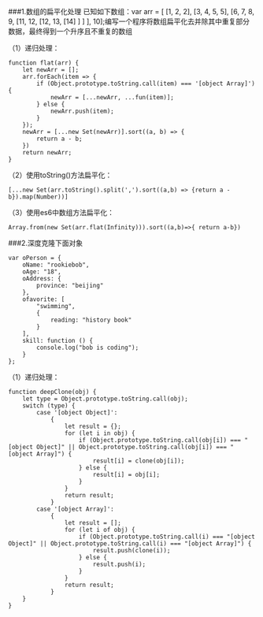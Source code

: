 ###1.数组的扁平化处理
已知如下数组：var arr = [ [1, 2, 2], [3, 4, 5, 5], [6, 7, 8, 9, [11, 12, [12, 13, [14] ] ] ], 10];编写一个程序将数组扁平化去并除其中重复部分数据，最终得到一个升序且不重复的数组

（1）递归处理：

	function flat(arr) {
	    let newArr = [];
	    arr.forEach(item => {
	        if (Object.prototype.toString.call(item) === '[object Array]') {
	            newArr = [...newArr, ...fun(item)];
	        } else {
	            newArr.push(item);
	        }
	    });
	    newArr = [...new Set(newArr)].sort((a, b) => {
	        return a - b;
	    })
	    return newArr;
	}

（2）使用toString()方法扁平化：

	[...new Set(arr.toString().split(',').sort((a,b) => {return a - b}).map(Number))]

（3）使用es6中数组方法扁平化：

	Array.from(new Set(arr.flat(Infinity))).sort((a,b)=>{ return a-b})

###2.深度克隆下面对象

	var oPerson = {
	    oName: "rookiebob",
	    oAge: "18",
	    oAddress: {
	        province: "beijing"
	    },
	    ofavorite: [
	        "swimming",
	        {
	            reading: "history book"
	        }
	    ],
	    skill: function () {
	        console.log("bob is coding");
	    }
	};

（1）递归处理：
	
	function deepClone(obj) {
	    let type = Object.prototype.toString.call(obj);
	    switch (type) {
	        case '[object Object]':
	            {
	                let result = {};
	                for (let i in obj) {
	                    if (Object.prototype.toString.call(obj[i]) === "[object Object]" || Object.prototype.toString.call(obj[i]) === "[object Array]") {
	                        result[i] = clone(obj[i]);
	                    } else {
	                        result[i] = obj[i];
	                    }
	                }
	                return result;
	            }
	        case '[object Array]':
	            {
	                let result = [];
	                for (let i of obj) {
	                    if (Object.prototype.toString.call(i) === "[object Object]" || Object.prototype.toString.call(i) === "[object Array]") {
	                        result.push(clone(i));
	                    } else {
	                        result.push(i);
	                    }
	                }
	                return result;
	            }
	    }
	}

	
